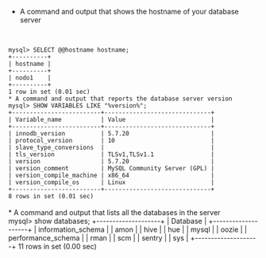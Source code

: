 * A command and output that shows the hostname of your database server
<br>
<code>
mysql> SELECT @@hostname hostname;
+----------+
| hostname |
+----------+
| nodo1    |
+----------+
1 row in set (0.01 sec)
* A command and output that reports the database server version
mysql> SHOW VARIABLES LIKE "%version%";
+-------------------------+------------------------------+
| Variable_name           | Value                        |
+-------------------------+------------------------------+
| innodb_version          | 5.7.20                       |
| protocol_version        | 10                           |
| slave_type_conversions  |                              |
| tls_version             | TLSv1,TLSv1.1                |
| version                 | 5.7.20                       |
| version_comment         | MySQL Community Server (GPL) |
| version_compile_machine | x86_64                       |
| version_compile_os      | Linux                        |
+-------------------------+------------------------------+
8 rows in set (0.01 sec)
</code>
<br>
* A command and output that lists all the databases in the server
<br>
mysql> show databases;
+--------------------+
| Database           |
+--------------------+
| information_schema |
| amon               |
| hive               |
| hue                |
| mysql              |
| oozie              |
| performance_schema |
| rman               |
| scm                |
| sentry             |
| sys                |
+--------------------+
11 rows in set (0.00 sec)
